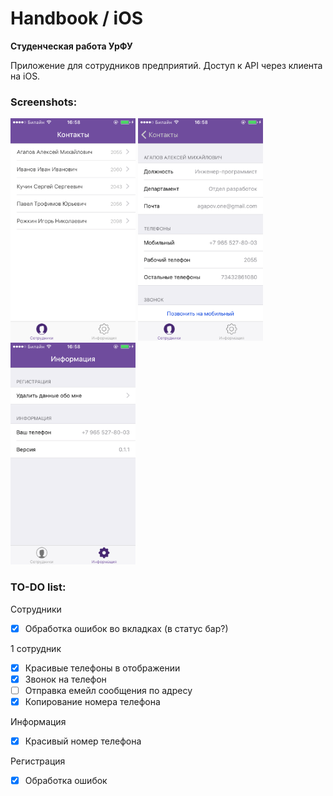 # Handbook / iOS
**Студенческая работа УрФУ**

Приложение для сотрудников предприятий. Доступ к API через клиента на iOS.

### Screenshots:
<img src="docs/screenshots/allemp.png?raw=true" width="200" alt="All employees">
<img src="docs/screenshots/1emp.png?raw=true" width="200" alt="1 employee">
<img src="docs/screenshots/info.png?raw=true" width="200" alt="Info screen">

### TO-DO list:
Сотрудники
- [x] Обработка ошибок во вкладках (в статус бар?)

1 сотрудник
- [x] Красивые телефоны в отображении
- [x] Звонок на телефон
- [ ] Отправка емейл сообщения по адресу
- [x] Копирование номера телефона

Информация
- [x] Красивый номер телефона

Регистрация
- [x] Обработка ошибок
